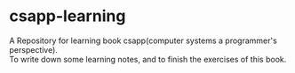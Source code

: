 # csapp-learning
A Repository for learning book csapp(computer systems a programmer's perspective).  
To write down some learning notes, and to finish the exercises of this book.
